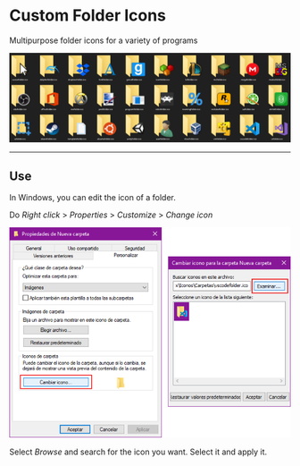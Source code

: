 # Custom Folder Icons

Multipurpose folder icons for a variety of programs

![icons.png](./readme_assets/icons.png)

---

## Use

In Windows, you can edit the icon of a folder.

Do _Right click_ > _Properties_ > _Customize_ > _Change icon_

![icons.png](./readme_assets/customize.png)

Select _Browse_ and search for the icon you want. Select it and apply it.
